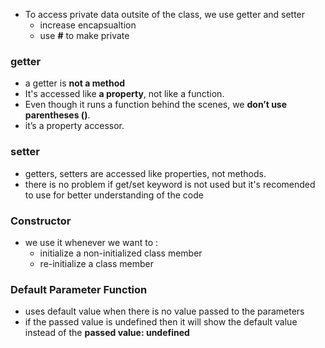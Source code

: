 - To access private data outsite of the class, we use getter and setter
  - increase encapsualtion
  - use **#** to make private
### getter
- a getter is **not a method**
- It's accessed like **a property**, not like a function.
- Even though it runs a function behind the scenes, we **don’t use parentheses ()**.
- it’s a property accessor.

### setter
- getters, setters are accessed like properties, not methods.
- there is no problem if get/set keyword is not used but it's recomended to use for better understanding of the code


### Constructor
- we use it whenever we want to :
  - initialize a non-initialized class member
  - re-initialize a class member


### Default Parameter Function
- uses default value when there is no value passed to the parameters
- if the passed value is undefined then it will show the default value instead of the **passed value: undefined**